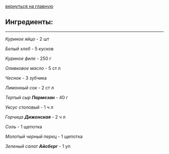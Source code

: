 [ вернуться на главную](./readme.md)
## Ингредиенты:
---

*Куриное яйцо* - 2 шт

*Белый хлеб* - 5 кусков

*Куриное филе* - 250 г

*Оливковое масло* - 5 ст л

*Чеснок* - 3 зубчика

*Лимонный сок* - 2 ст л

*Тертый сыр **Пармезан*** - 40 г

*Уксус столовый* - 1 ч л

*Горчица **Дижонская*** - 2 ч л

*Соль* - 1 щепотка

*Молотый черный перец* - 1 щепотка

*Зеленый салат **Айсберг*** - 1 уп